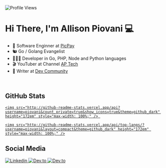 <img src="https://komarev.com/ghpvc/?username=piovani&color=yellow" alt="Profile Views" aligh="right" />

<h1 align="left">Hi There, I'm Allison Piovani 💻</h1>

- 🦾 Software Enginner at <a href="https://picpay.com/" target="_blank">PicPay</a>
- 🐿️ Go / Golang Evangelist
- 🧑🏼‍💻 Developer in Go, PHP, Node and Python languages
- 🎬 YouTuber at Channel <a href="https://www.youtube.com/@ap_tech0" target="_blank">AP Tech</a>
- 📝 Writer at <a href="https://dev.to/allisonpiovani">Dev Community</a>

<br />

<!--
Tech Stack
-->

## GitHub Stats
<div aligh="center">
  <a href="https://githbu.com/piovani">
   
    <img src="http://github-readme-stats.vercel.app/api?username=piovani&count_private=true&show_icons=true&theme=github_dark" height="172em" style="max-width: 100%;" /> 

    <img src="http://github-readme-stats.vercel.app/api/top-langs/?username=piovani&layout=compact&theme=github_dark" height="172em" style="max-width: 100%;" />
  </a>
</div>


## Social Media
<a href="https://www.linkedin.com/in/allison-piovani/?locale=en_US" target="_blank">
  <img src="https://img.shields.io/badge/-Linkedin-05122A?style=flat&logo=linkedin&logoColor=007ACC" alt="Linkedin" />
</a>
<a href="https://dev.to/allisonpiovani" target="_blank">
  <img src="https://img.shields.io/badge/dev.to-0A0A0A?style=for-the-badge&logo=devdotto&logoColor=white" alt="Dev.to" />
</a>
<a href="https://www.youtube.com/@ap_tech0" target="_blank">
  <img src="https://img.shields.io/badge/YouTube-FF0000?style=for-the-badge&logo=youtube&logoColor=white" alt="Dev.to" />
</a>
